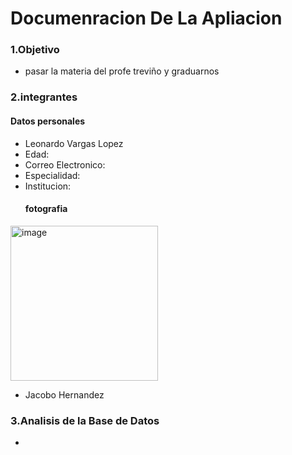  # Documenracion De La Apliacion
### 1.Objetivo
- pasar la materia del profe treviño y graduarnos
### 2.integrantes
#### Datos personales
- Leonardo Vargas Lopez
- Edad:
- Correo Electronico:
- Especialidad:
- Institucion:
  #### fotografia
 <img width="236" height="248" alt="image" src="https://github.com/user-attachments/assets/e526fa82-66ea-4b21-9d92-b7ee81f6ef2d" />

- Jacobo Hernandez
### 3.Analisis de la Base de Datos
-
